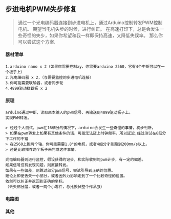 ## 步进电机PWM失步修复

> 通过一个光电编码器连接到步进电机上，通过Arduino控制转发PWM控制电机。
> 期望当电机失步的时候，进行纠正。
> 在高速打印下，总是会发生一些奇怪的失步，如果你希望和我一样即保持高速，又降低失误率。
> 那么你可以尝试这个方案.

#### 器材清单

    1.arduino nano x 2（如果你需要控制xy，你需要arduino 2560，它有4个中断可以在一个板子上）
    2.光电编码器 x 2，（与需要监控的步进电机连接）
    3.你可能需要联轴器，或者同步轮
    4.4899驱动拦截板 x 2
    
#### 原理

    arduino通过中断，读取原本输入的pwm信号，再输送到4899驱动板子上。
    实现PWM转发。
    
    > 经过个人测试，pwm在16细分的情况下，arduino会发生一些奇怪的事情，初步判断，
    > 如果在pwm转发上如果有其他条件的话，可能无法赶上时钟频率，所以延迟,经过测试在8细分下工作的不错
    > 在2560上跑两个轴，你可能需要1.8°的电机，或者4细分才能跑到200mm/s以上。
    > 还是比较推荐两个板子来完成这件事情。

    光电编码器则进行监控，假设获得的记步，和实际收到的pwm计步，有一定的偏差。
    如果信号没有发现问题，则直接转发。
    如果有一些偏差，则跳过部分pwm信号，尝试引导到正确的位置。
    理论上即便丢失一小部分，或者因外力影响走到了一个比较奇怪的位置。
    依然可以纠正并返回到正确的坐标。
    （丢失部分层，或者一两个小零件，总比毁掉整个作品强）

#### 电路图


#### 其他


    
    